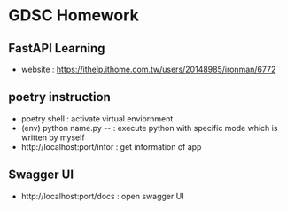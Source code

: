 # GDSC Homework
## FastAPI Learning
- website : https://ithelp.ithome.com.tw/users/20148985/ironman/6772
## poetry instruction
- poetry shell : activate virtual enviornment
- (env) python name.py --<mode> : execute python with specific mode which is written by myself
- http://localhost:port/infor : get information of app
## Swagger UI
- http://localhost:port/docs : open swagger UI